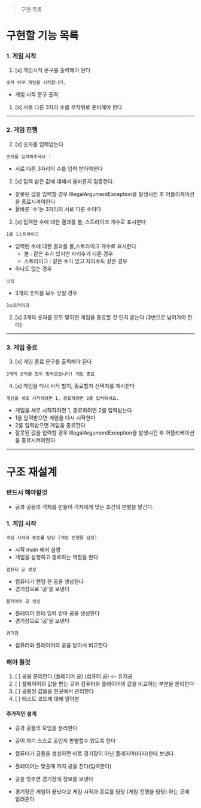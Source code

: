 > 구현 목록

# 구현할 기능 목록
### 1. 게임 시작
1. [x] 게임시작 문구를 출력해야 된다
``` 
숫자 야구 게임을 시작합니다.
```
* 게임 시작 문구 출력 
1. [x] 서로 다른 3자리 수를 무작위로 준비해야 한다  
------------

### 2. 게임 진행 
2. [x] 숫자를 입력받는다 
```
숫자를 입력해주세요 : 
```
* 서로 다른 3자리의 수를 입력 받아야한다

2. [x] 입력 받은 값에 대해서 올바른지 검증한다.
* 잘못된 값을 입력할 경우 IllegalArgumentException을 발생시킨 후 어플리케이션을 종료시켜야한다
* 올바른 '수'는 3자리의 서로 다른 수이다

2. [x] 입력한 수에 대한 결과를 볼, 스트라이크 개수로 표시한다
```
1볼 1스트라이크
```
* 입력된 수에 대한 결과를 볼,스트라이크 개수로 표시한다
   * 볼 : 같은 수가 있지만 자리수가 다른 경우
   * 스트라이크 : 같은 수가 있고 자리수도 같은 경우
* 하나도 없는 경우
```
낫싱 
```
* 3개의 숫자를 모두 맞힐 경우
```
3스트라이크
```
2. [x] 3개의 숫자를 모두 맞히면 게임을 종료할 것 인지 묻는다 (3번으로 넘어가야 한다)
------------
### 3. 게임 종료
3. [x] 게임 종료 문구를 출력해야 된다
```
3개의 숫자를 모두 맞히셨습니다! 게임 종료
```
4. [x] 게임을 다시 시작 할지, 종료할지 선택지를 제시한다
```
게임을 새로 시작하려면 1, 종료하려면 2를 입력하세요.
```
* 게임을 새로 시작하려면 1, 종료하려면 2를 입력받는다
* 1을 입력받으면 게임을 다시 시작한다
* 2를 입력받으면 게임을 종료한다
* 잘못된 값을 입력할 경우 IllegalArgumentException을 발생시킨 후 어플리케이션을 종료시켜야한다
----------------------------------------------
# 구조 재설계
### 반드시 해야할것 
* 공과 공들의 객체를 만들어 각자에게 맞는 조건의 판별을 맡긴다.

### 1. 게임 시작
```
게임 시작과 종료를 담당 (게임 진행을 담당)
```
* 시작 main 에서 실행
* 게임을 실행하고 종료하는 역할을 한다
```
컴퓨터 공 생성 
```
* 컴퓨터가 랜덤 한 공을 생성한다
* 경기장으로 '공'을 보낸다
```
플레이어 공 생성
```
* 플레이어 한테 입력 받아 공을 생성한다
* 경기장으로 '공'을 보낸다
```
경기장 
```
* 컴퓨터와 플레이어의 공을 받아서 비교한다


### 해야 될것 
1. [ ] 공을 분리한다 (플레이어 공) (컴퓨터 공) <- 유저공
2. [ ] 플레이어의 값을 받는 곳과 컴퓨터와 플레이어의 값을 비교하는 부분을 분리한다
3. [ ] 공통된 값들을 한곳에서 관리한다
4. [ ] 테스트 코드에 대해 알아본 
#### 추가적인 설계
* 공과 공들의 모임을 분리한다
* 공이 자기 스스로 공인지 판별할수 있도록 한다

* 컴퓨터가 공들을 생성하면 바로 경기장이 아닌 플레이어(타자)한테 보낸다
* 플레이어는 맞출때 까지 공을 친다(입력한다)
* 공을 맞추면 경기장에 정보를 보낸다

* 경기장은 게임이 끝났다고 게임 시작과 종료를 담당 (게임 진행을 담당) 하는 곳에 알려준다


